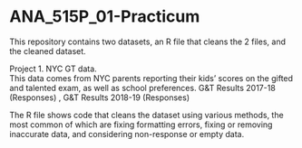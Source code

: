 # ANA_515P_01-Practicum
This repository contains two datasets, an R file that cleans the 2 files, and the cleaned dataset.

Project 1. NYC GT data.  
This data comes from NYC parents reporting their kids’ scores on the gifted and talented exam, as well as school preferences.
 G&T Results 2017-18 (Responses) ,  G&T Results 2018-19 (Responses)

 The R file shows code that cleans the dataset using various methods, the most common of which are fixing formatting errors, fixing or removing inaccurate data, and considering non-response or empty data.
